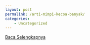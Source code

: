 ```yaml
---
layout: post
permalink: /arti-mimpi-kecoa-banyak/
categories:
    - Uncategorized
---
```


[Baca Selengkapnya](/06)